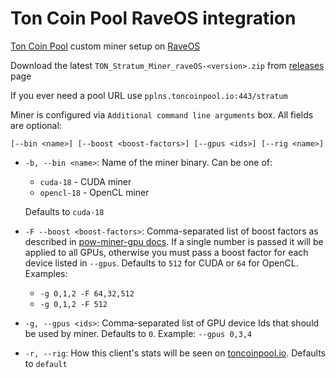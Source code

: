 # Ton Coin Pool RaveOS integration

[Ton Coin Pool](https://toncoinpool.io) custom miner setup on [RaveOS](https://raveos.com)

Download the latest `TON_Stratum_Miner_raveOS-<version>.zip` from [releases](https://github.com/toncoinpool/stratum-miner/releases)
page

If you ever need a pool URL use `pplns.toncoinpool.io:443/stratum`

Miner is configured via `Additional command line arguments` box. All fields are optional:

```
[--bin <name>] [--boost <boost-factors>] [--gpus <ids>] [--rig <name>]
```

-   `-b, --bin <name>`: Name of the miner binary. Can be one of:

    -   `cuda-18` - CUDA miner
    -   `opencl-18` - OpenCL miner

    Defaults to `cuda-18`

-   `-F --boost <boost-factors>`: Comma-separated list of boost factors as described in
    [pow-miner-gpu docs](https://github.com/tontechio/pow-miner-gpu/blob/main/crypto/util/pow-miner-howto.md). If a
    single number is passed it will be applied to all GPUs, otherwise you must pass a boost factor for each device
    listed in `--gpus`. Defaults to `512` for CUDA or `64` for OpenCL. Examples:
    -   `-g 0,1,2 -F 64,32,512`
    -   `-g 0,1,2 -F 512`
-   `-g, --gpus <ids>`: Comma-separated list of GPU device Ids that should be used by miner. Defaults to `0`.
    Example: `--gpus 0,3,4`
-   `-r, --rig`: How this client's stats will be seen on [toncoinpool.io](https://toncoinpool.io).
    Defaults to `default`
